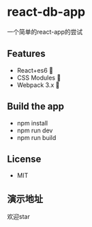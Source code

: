 # react-db-app

一个简单的react-app的尝试

## Features

- React+es6 🚀
- CSS Modules 🚀
- Webpack 3.x 🚀

## Build the app

- npm install
- npm run dev
- npm run build

## License

- MIT

## 演示地址

欢迎star
